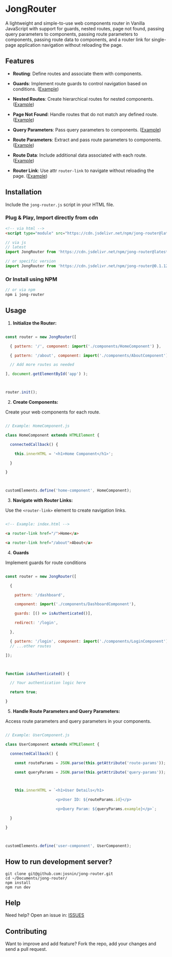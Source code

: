 # JongRouter



A lightweight and simple-to-use web components router in Vanilla JavaScript with support for guards, nested routes, page not found, passing query parameters to components, passing route parameters to components, passing route data to components, and a router link for single-page application navigation without reloading the page.



## Features



- **Routing**: Define routes and associate them with components.

- **Guards**: Implement route guards to control navigation based on conditions. ([Example](https://github.com/josnin/jong-router/tree/main/samples/guards))

- **Nested Routes**: Create hierarchical routes for nested components. ([Example](https://github.com/josnin/jong-router/tree/main/samples/nestedroutes))

- **Page Not Found**: Handle routes that do not match any defined route. ([Example](https://github.com/josnin/jong-router/tree/main/samples/page-not-found))

- **Query Parameters**: Pass query parameters to components. ([Example](https://github.com/josnin/jong-router/tree/main/samples/query-params))

- **Route Parameters**: Extract and pass route parameters to components. ([Example](https://github.com/josnin/jong-router/tree/main/samples/route-params))

- **Route Data**: Include additional data associated with each route. ([Example](https://github.com/josnin/jong-router/tree/main/samples/route-data))

- **Router Link**: Use attr `router-link` to navigate without reloading the page. ([Example](https://github.com/josnin/jong-router/tree/main/samples/router-link))



## Installation



Include the `jong-router.js` script in your HTML file.

### Plug & Play, Import directly from cdn

```html
<!-- via html -->
<script type="module" src="https://cdn.jsdelivr.net/npm/jong-router@latest/dist/jong-router.min.js"></script>

```

```js
// via js
// latest 
import JongRouter from 'https://cdn.jsdelivr.net/npm/jong-router@latest/dist/jong-router.min.js'

// or specific version
import JongRouter from 'https://cdn.jsdelivr.net/npm/jong-router@0.1.12/dist/jong-router.min.js'

```

### Or Install using NPM

```js
// or via npm
npm i jong-router   
```



## Usage



1. **Initialize the Router:**



```javascript

const router = new JongRouter([

  { pattern: '/', component: import('./components/HomeComponent') },

  { pattern: '/about', component: import('./components/AboutComponent') },

  // Add more routes as needed

], document.getElementById('app') );



router.init();

```



2. **Create Components:**



Create your web components for each route.



```javascript

// Example: HomeComponent.js

class HomeComponent extends HTMLElement {

  connectedCallback() {

    this.innerHTML = '<h1>Home Component</h1>';

  }

}



customElements.define('home-component', HomeComponent);

```



3. **Navigate with Router Links:**



Use the `<router-link>` element to create navigation links.



```html

<!-- Example: index.html -->

<a router-link href="/">Home</a>

<a router-link href="/about">About</a>

```



4. **Guards**



Implement guards for route conditions 



```javascript

const router = new JongRouter([

  {

    pattern: '/dashboard',

    component: import('./components/DashboardComponent'),

    guards: [() => isAuthenticated()],

    redirect: '/login',  

  },

  { pattern: '/login', component: import('./components/LoginComponent') }, 
  // ...other routes

]);



function isAuthenticated() {

  // Your authentication logic here

  return true;

}

```



5. **Handle Route Parameters and Query Parameters:**



Access route parameters and query parameters in your components.



```javascript

// Example: UserComponent.js

class UserComponent extends HTMLElement {

  connectedCallback() {

    const routeParams = JSON.parse(this.getAttribute('route-params'));

    const queryParams = JSON.parse(this.getAttribute('query-params'));



    this.innerHTML = `<h1>User Details</h1>

                      <p>User ID: ${routeParams.id}</p>

                      <p>Query Param: ${queryParams.example}</p>`;

  }

}



customElements.define('user-component', UserComponent);

```

## How to run development server? 
```
git clone git@github.com:josnin/jong-router.git 
cd ~/Documents/jong-router/
npm install
npm run dev
```

## Help

Need help? Open an issue in: [ISSUES](https://github.com/josnin/jong-router/issues)


## Contributing
Want to improve and add feature? Fork the repo, add your changes and send a pull request.

